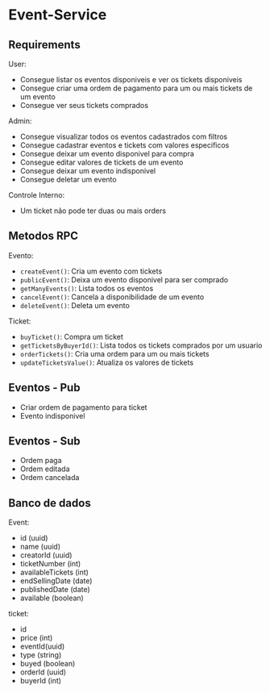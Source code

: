 # Event-Service

## Requirements

User:

- Consegue listar os eventos disponiveis e ver os tickets disponiveis
- Consegue criar uma ordem de pagamento para um ou mais tickets de um evento
- Consegue ver seus tickets comprados

Admin:

- Consegue visualizar todos os eventos cadastrados com filtros
- Consegue cadastrar eventos e tickets com valores especificos
- Consegue deixar um evento disponivel para compra
- Consegue editar valores de tickets de um evento
- Consegue deixar um evento indisponivel
- Consegue deletar um evento

Controle Interno:

- Um ticket não pode ter duas ou mais orders

## Metodos RPC

Evento:

- `createEvent()`: Cria um evento com tickets
- `publicEvent()`: Deixa um evento disponivel para ser comprado
- `getManyEvents()`: Lista todos os eventos
- `cancelEvent()`: Cancela a disponibilidade de um evento
- `deleteEvent()`: Deleta um evento

Ticket:

- `buyTicket()`: Compra um ticket
- `getTicketsByBuyerId()`: Lista todos os tickets comprados por um usuario
- `orderTickets()`: Cria uma ordem para um ou mais tickets
- `updateTicketsValue()`: Atualiza os valores de tickets

## Eventos - Pub

- Criar ordem de pagamento para ticket
- Evento indisponivel

## Eventos - Sub

- Ordem paga
- Ordem editada
- Ordem cancelada

## Banco de dados

Event:

- id (uuid)
- name (uuid)
- creatorId (uuid)
- ticketNumber (int)
- availableTickets (int)
- endSellingDate (date)
- publishedDate (date)
- available (boolean)

ticket:

- id
- price (int)
- eventId(uuid)
- type (string)
- buyed (boolean)
- orderId (uuid)
- buyerId (int)
